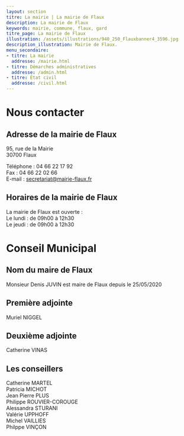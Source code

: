 ```yaml
---
layout: section
titre: La mairie | La mairie de Flaux
description: La mairie de Flaux
keywords: mairie, commune, flaux, gard
titre_page: La mairie de Flaux
illustration: /assets/illustrations/940_250_Flauxbanner4_3596.jpg
description_illustration: Mairie de Flaux.
menu_secondaire:
- titre: La mairie
  addresse: /mairie.html
- titre: Démarches administratives
  addresse: /admin.html
- titre: État civil
  addresse: /civil.html
---
```


# Nous contacter

## Adresse de la mairie de Flaux
95, rue de la Mairie<br/>
30700 Flaux<br/>

Téléphone : 04 66 22 17 92<br/>
Fax : 04 66 22 02 66<br/>
E-mail : secretariat@mairie-flaux.fr<br/>

## Horaires de la mairie de Flaux
La mairie de Flaux est ouverte :<br/>
Le lundi : de 09h00 à 12h30<br/>
Le jeudi : de 09h00 à 12h30<br/>

# Conseil Municipal

## Nom du maire de Flaux
Monsieur Denis JUVIN est maire de Flaux depuis le 25/05/2020

## Première adjointe
Muriel NIGGEL

## Deuxième adjointe 
Catherine VINAS

## Les conseillers
Catherine MARTEL<br/>
Patricia MICHOT<br/>
Jean Pierre PLUS<br/>
Philippe ROUVIER-COROUGE<br/>
Alessandra STURANI<br/>
Valérie UPPHOFF<br/>
Michel VAILLIES<br/>
Philppe VINÇON<br/>
